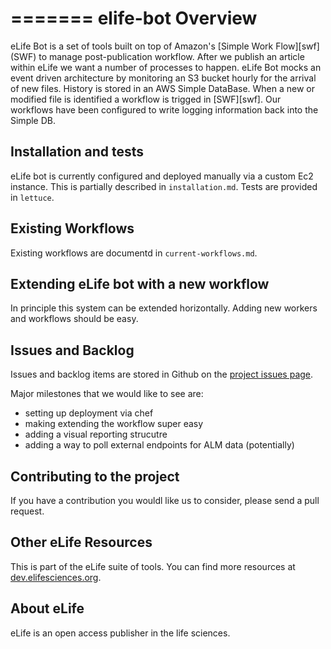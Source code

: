 =======
elife-bot Overview
=========

eLife Bot is a set of tools built on top of Amazon's [Simple Work Flow][swf] (SWF) to manage post-publication workflow. After we publish an article within eLife we want a number of processes to happen. eLife Bot mocks an event driven architecture by monitoring an S3 bucket hourly for the arrival of new files. History is stored in an AWS Simple DataBase. When a new or modified file is identified a workflow is trigged in [SWF][swf]. Our workflows have been configured to write logging information back into the Simple DB. 


## Installation and tests

eLife bot is currently configured and deployed manually via a custom Ec2 instance. This is partially described in `installation.md`. Tests are provided in `lettuce`. 


## Existing Workflows

Existing workflows are documentd in `current-workflows.md`.


## Extending eLife bot with a new workflow

In principle this system can be extended horizontally. Adding new workers and workflows should be easy. 


## Issues and Backlog

Issues and backlog items are stored in Github on the [project issues page][pip].

Major milestones that we would like to see are:

- setting up deployment via chef
- making extending the workflow super easy
- adding a visual reporting strucutre
- adding a way to poll external endpoints for ALM data (potentially)

[pip]: https://github.com/elifesciences/elife-bot/issues?labels=2+-+Working&milestone=2&state=open



## Contributing to the project

If you have a contribution you wouldl like us to consider, please send a pull request. 


## Other eLife Resources

This is part of the eLife suite of tools. You can find more resources at [dev.elifesciences.org](dev.elifesciences.org).


## About eLife

eLife is an open access publisher in the life sciences. 